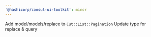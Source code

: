 ```yaml
---
'@hashicorp/consul-ui-toolkit': minor
---
```


Add model/models/replace to `Cut::List::Pagination`
Update type for replace & query
